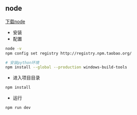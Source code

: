 ## node 

[下载node](https://registry.npmmirror.com/binary.html?path=node/)

* 安装
* 配置

```sh
node -v
npm config set registry http://registry.npm.taobao.org/

# 安装python环境
npm install --global --production windows-build-tools
```



* 进入项目目录

```sh
npm install
```



* 运行

```sh
npm run dev
```

